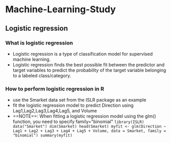 # Machine-Learning-Study
## Logistic regression
### What is logistic regression
- Logistic regression is a type of classification model for supervised machine learning.
- Logistic regression finds the best possible fit between the predictor and target variables to predict the probability of the target variable belonging to a labeled class/category. 
### How to perform logistic regression in R
- use the Smarket data set from the ISLR package as an example
- fit the logistic regression model to predict Direction using Lag1,Lag2,Lag3,Lag4,Lag5, and Volume
- ==NOTE==: When fitting a logistic regression model using the glm() function, you need to specify family="binomial"
`library(ISLR)
data("Smarket")
dim(Smarket)
head(Smarket)
myfit <- glm(Direction ~ Lag1 + Lag2 + Lag3 + Lag4 + Lag5 + Volume, data = Smarket,
family = "binomial")
summary(myfit)`
